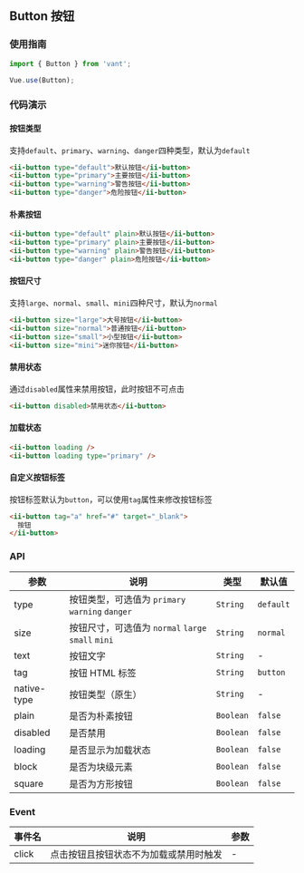 ## Button 按钮

### 使用指南
``` javascript
import { Button } from 'vant';

Vue.use(Button);
```

### 代码演示

#### 按钮类型
支持`default`、`primary`、`warning`、`danger`四种类型，默认为`default`

```html
<ii-button type="default">默认按钮</ii-button>
<ii-button type="primary">主要按钮</ii-button>
<ii-button type="warning">警告按钮</ii-button>
<ii-button type="danger">危险按钮</ii-button>
```

#### 朴素按钮

```html
<ii-button type="default" plain>默认按钮</ii-button>
<ii-button type="primary" plain>主要按钮</ii-button>
<ii-button type="warning" plain>警告按钮</ii-button>
<ii-button type="danger" plain>危险按钮</ii-button>
```

#### 按钮尺寸
支持`large`、`normal`、`small`、`mini`四种尺寸，默认为`normal`

```html 
<ii-button size="large">大号按钮</ii-button>
<ii-button size="normal">普通按钮</ii-button>
<ii-button size="small">小型按钮</ii-button>
<ii-button size="mini">迷你按钮</ii-button>
```

#### 禁用状态
通过`disabled`属性来禁用按钮，此时按钮不可点击

```html
<ii-button disabled>禁用状态</ii-button>
```

#### 加载状态

```html 
<ii-button loading />
<ii-button loading type="primary" />
```

#### 自定义按钮标签

按钮标签默认为`button`，可以使用`tag`属性来修改按钮标签

```html 
<ii-button tag="a" href="#" target="_blank">
  按钮
</ii-button>
```


### API

| 参数 | 说明 | 类型 | 默认值 |
|-----------|-----------|-----------|-------------|
| type | 按钮类型，可选值为 `primary` `warning` `danger` | `String` | `default` |
| size | 按钮尺寸，可选值为 `normal` `large` `small` `mini` | `String` | `normal` |
| text | 按钮文字 | `String` | - |
| tag | 按钮 HTML 标签 | `String` | `button` |
| native-type | 按钮类型（原生） | `String` | - |
| plain | 是否为朴素按钮 | `Boolean` | `false` |
| disabled | 是否禁用 | `Boolean` | `false` |
| loading | 是否显示为加载状态 | `Boolean` | `false` |
| block | 是否为块级元素 | `Boolean` | `false` |
| square | 是否为方形按钮 | `Boolean` | `false` |

### Event

| 事件名 | 说明 | 参数 |
|-----------|-----------|-----------|
| click | 点击按钮且按钮状态不为加载或禁用时触发 | - |
